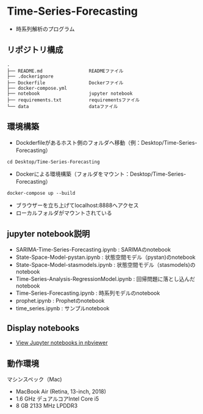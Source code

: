 # Time-Series-Forecasting

- 時系列解析のプログラム

## リポジトリ構成
```
.
├── README.md                 READMEファイル
├── .dockerignore        
├── Dockerfile                Dockerファイル
├── docker-compose.yml
├── notebook                  jupyter notebook
├── requirements.txt          requirementsファイル
└── data                      dataファイル
```

## 環境構築

- Dockderfileがあるホスト側のフォルダへ移動（例：Desktop/Time-Series-Forecasting）

```
cd Desktop/Time-Series-Forecasting
```

- Dockerによる環境構築（フォルダをマウント：Desktop/Time-Series-Forecasting）

```
docker-compose up --build
```

- ブラウザーを立ち上げてlocalhost:8888へアクセス
- ローカルフォルダがマウントされている

## jupyter notebook説明

- SARIMA-Time-Series-Forecasting.ipynb : SARIMAのnotebook
- State-Space-Model-pystan.ipynb : 状態空間モデル（pystan)のnotebook
- State-Space-Model-stasmodels.ipynb : 状態空間モデル（stasmodels)のnotebook
- Time-Series-Analysis-RegressionModel.ipynb : 回帰問題に落とし込んだnotebook
- Time-Series-Forecasting.ipynb : 時系列モデルのnotebook
- prophet.ipynb : Prophetのnotebook
- time_series.ipynb : サンプルnotebook

## Display notebooks

- [View Jupyter notebooks in nbviewer](https://nbviewer.jupyter.org/github/ykato27/Time-Series-Forecasting/tree/main/notebooks/)

## 動作環境

マシンスペック（Mac)

- MacBook Air (Retina, 13-inch, 2018)
- 1.6 GHz デュアルコアIntel Core i5
- 8 GB 2133 MHz LPDDR3

